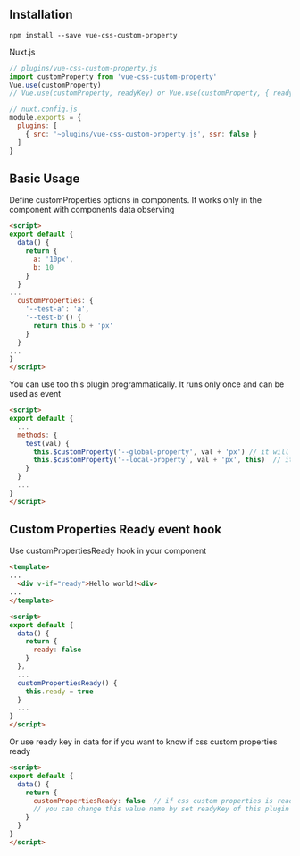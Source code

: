## Installation
```
npm install --save vue-css-custom-property
```

Nuxt.js
```js
// plugins/vue-css-custom-property.js
import customProperty from 'vue-css-custom-property'
Vue.use(customProperty)
// Vue.use(customProperty, readyKey) or Vue.use(customProperty, { readyKey: 'readyKeyTest' }) for use custom property ready key. if empty, default is 'customPropertiesReady'
```
```js
// nuxt.config.js
module.exports = {
  plugins: [
    { src: '~plugins/vue-css-custom-property.js', ssr: false }
  ]
}
```

## Basic Usage
Define customProperties options in components. It works only in the component with components data observing
```html
<script>
export default {
  data() {
    return {
      a: '10px',
      b: 10
    }
  }
...
  customProperties: {
    '--test-a': 'a',
    '--test-b'() {
      return this.b + 'px'
    }
  }
...
}
</script>
```
You can use too this plugin programmatically. It runs only once and can be used as event
```html
<script>
export default {
  ...
  methods: {
    test(val) {
      this.$customProperty('--global-property', val + 'px') // it will work on top of html elements
      this.$customProperty('--local-property', val + 'px', this)  // it just on 'this' vue instance
    }
  }
  ...
}
</script>
```

## Custom Properties Ready event hook
Use customPropertiesReady hook in your component
```html
<template>
...
  <div v-if="ready">Hello world!<div>
...
</template>

<script>
export default {
  data() {
    return {
      ready: false
    }
  },
  ...
  customPropertiesReady() {
    this.ready = true
  }
  ...
}
</script>
```
Or use ready key in data for if you want to know if css custom properties ready
```html
<script>
export default {
  data() {
    return {
      customPropertiesReady: false  // if css custom properties is ready, turn this to true without use event hook
      // you can change this value name by set readyKey of this plugin options when vue.use
    }
  }
}
</script>
```